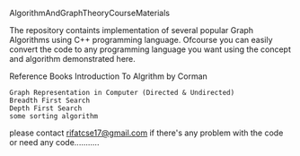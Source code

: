 AlgorithmAndGraphTheoryCourseMaterials

The repository containts implementation of several popular Graph Algorithms using C++ programming language. Ofcourse you can easily convert the code to any programming language you want using the concept and algorithm demonstrated here.


Reference Books
Introduction To Algrithm by Corman

    Graph Representation in Computer (Directed & Undirected)
    Breadth First Search
    Depth First Search
    some sorting algorithm
    
 please contact rifatcse17@gmail.com if there's any problem with the code or need any code...........
